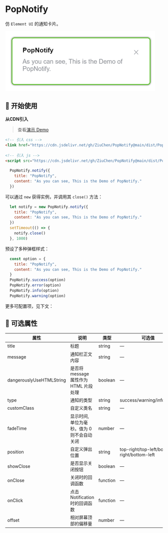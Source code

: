 # PopNotify

仿 `Element UI` 的通知卡片。

![image](image.png)

## 🚀 开始使用

**从CDN引入**

> 查看[演示 Demo](https://ziuchen.github.io/PopNotify/demo/Demo.html)

```html
<!-- 引入 css -->
<link href="https://cdn.jsdelivr.net/gh/ZiuChen/PopNotify@main/dist/PopNotify.min.css" rel="stylesheet">

<!-- 引入 js -->
<script src="https://cdn.jsdelivr.net/gh/ZiuChen/PopNotify@main/dist/PopNotify.min.js"></script>
```

```js
  PopNotify.notify({
    title: "PopNotify",
    content: "As you can see, This is the Demo of PopNotify."
  })
```

可以通过 `new` 获得实例，并调用其 `close()` 方法：

```js
  let notify = new PopNotify.notify({
    title: "PopNotify",
    content: "As you can see, This is the Demo of PopNotify."
  })
  setTimeout(() => {
    notify.close()
  }, 1000)
```

预设了多种弹框样式：

```js
  const option = {
    title: "PopNotify",
    content: "As you can see, This is the Demo of PopNotify."
  }
  PopNotify.success(option)
  PopNotify.error(option)
  PopNotify.info(option)
  PopNotify.warning(option)
```

更多可配置项，见下文：

## 📌 可选属性

| 属性                     | 说明                                        | 类型     | 可选值                                      | 默认值             |
| ------------------------ | ------------------------------------------- | -------- | ------------------------------------------- | ------------------ |
| title                    | 标题                                        | string   | —                                           | —                  |
| message                  | 通知栏正文内容                              | string   | —                                           | —                  |
| dangerouslyUseHTMLString | 是否将 message 属性作为 HTML 片段处理       | boolean  | —                                           | false              |
| type                     | 通知的类型                                  | string   | success/warning/info/error                  | —                  |
| customClass              | 自定义类名                                  | string   | —                                           | —                  |
| fadeTime                 | 显示时间, 单位为毫秒。值为 0 则不会自动关闭 | number   | —                                           | 4500               |
| position                 | 自定义弹出位置                              | string   | top-right/top-left/bottom-right/bottom-left | top-right          |
| showClose                | 是否显示关闭按钮                            | boolean  | —                                           | true               |
| onClose                  | 关闭时的回调函数                            | function | —                                           | —                  |
| onClick                  | 点击 Notification 时的回调函数              | function | —                                           | ()=>{this.close()} |
| offset                   | 相对屏幕顶部的偏移量                        | number   | —                                           | 0                  |


